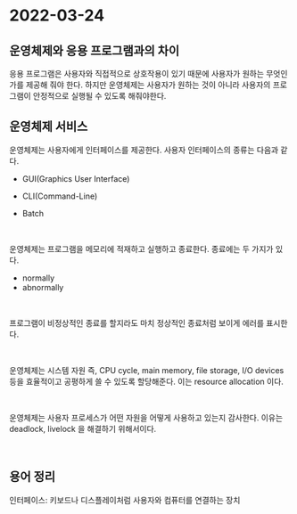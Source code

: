 # 2022-03-24

## 운영체제와 응용 프로그램과의 차이

응용 프로그램은 사용자와 직접적으로 상호작용이 있기 때문에 사용자가 원하는 무엇인가를 제공해 줘야 한다.
하지만 운영체제는 사용자가 원하는 것이 아니라 사용자의 프로그램이 안정적으로 실행될 수 있도록 해줘야한다.

## 운영체제 서비스

운영체제는 사용자에게 인터페이스를 제공한다.
사용자 인터페이스의 종류는 다음과 같다.

- GUI(Graphics User Interface)
- CLI(Command-Line)
- Batch

  <br/>

운영체제는 프로그램을 메모리에 적재하고 실행하고 종료한다.
종료에는 두 가지가 있다.

- normally
- abnormally

<br/>

프로그램이 비정상적인 종료를 할지라도 마치 정상적인 종료처럼 보이게 에러를 표시한다.

<br/>

운영체제는 시스템 자원 즉, CPU cycle, main memory, file storage, I/O devices 등을 효율적이고 공평하게 쓸 수 있도록 할당해준다. 이는 resource allocation 이다.

<br/>

운영체제는 사용자 프로세스가 어떤 자원을 어떻게 사용하고 있는지 감사한다. 이유는 deadlock, livelock 을 해결하기 위해서이다.

<br/>
 
## 용어 정리

인터페이스: 키보드나 디스플레이처럼 사용자와 컴퓨터를 연결하는 장치
